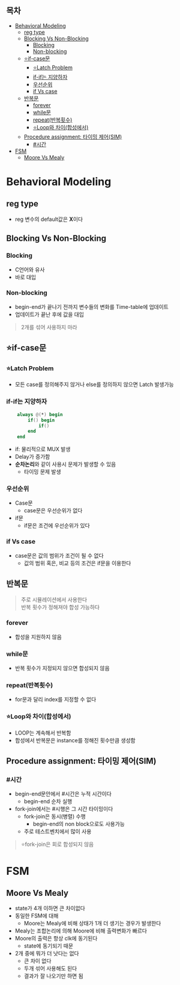 ## 목차
- [Behavioral Modeling](#behavioral-modeling)
	- [reg type](#reg-type)
	- [Blocking Vs Non-Blocking](#blocking-vs-non-blocking)
		- [Blocking](#blocking)
		- [Non-blocking](#non-blocking)
	- [⭐if-case문](#if-case문)
		- [⭐Latch Problem](#latch-problem)
		- [if-if는 지양하자](#if-if는-지양하자)
		- [우선순위](#우선순위)
		- [if Vs case](#if-vs-case)
	- [반복문](#반복문)
		- [forever](#forever)
		- [while문](#while문)
		- [repeat(반복횟수)](#repeat반복횟수)
		- [⭐Loop와 차이(합성에서)](#loop와-차이합성에서)
	- [Procedure assignment: 타이밍 제어(SIM)](#procedure-assignment-타이밍-제어sim)
		- [#시간](#시간)
- [FSM](#fsm)
	- [Moore Vs Mealy](#moore-vs-mealy)

# Behavioral Modeling
## reg type
- reg 변수의 default값은 **X**이다

## Blocking Vs Non-Blocking
### Blocking
- C언어와 유사
- 바로 대입

### Non-blocking
- begin-end가 끝나기 전까지 변수들의 변화를 Time-table에 업데이트
- 업데이트가 끝난 후에 값을 대입
> 2개를 섞어 사용하지 마라

## ⭐if-case문
### ⭐Latch Problem
- 모든 case를 정의해주지 않거나 else를 정의하지 않으면 Latch 발생가능

### if-if는 지양하자
```verilog
	always @(*) begin
		if() begin
			if()
		end
	end
```
- if: 물리적으로 MUX 발생
- Delay가 증가함
- **순차논리**와 같이 사용시 문제가 발생할 수 있음
  - 타이밍 문제 발생

### 우선순위
- Case문
  - case문은 우선순위가 없다
- if문
  - if문은 조건에 우선순위가 있다

### if Vs case
- case문은 값의 범위가 조건이 될 수 없다
  - 값의 범위 혹은, 비교 등의 조건은 if문을 이용한다

## 반복문
> 주로 시뮬레이션에서 사용한다<br>
> 반복 횟수가 정해져야 합성 가능하다
### forever
- 합성을 지원하지 않음

### while문
- 반복 횟수가 지정되지 않으면 합성되지 않음

### repeat(반복횟수)
- for문과 달리 index를 지정할 수 없다

### ⭐Loop와 차이(합성에서)
- LOOP는 계속해서 반복함
- 합성에서 반복문은 instance를 정해진 횟수만큼 생성함

## Procedure assignment: 타이밍 제어(SIM)
### #시간
- begin-end문안에서 #시간은 누적 시간이다
  - begin-end 순차 실행
- fork-join에서는 #시행은 그 시간 타이밍이다
  - fork-join은 동시(병렬) 수행
    - begin-end의 non block으로도 사용가능
  - 주로 테스트벤치에서 많이 사용
> ⭐fork-join은 회로 합성되지 않음

# FSM
## Moore Vs Mealy
- state가 4개 이하면 큰 차이없다
- 동일한 FSM에 대해 
  - Moore는 Mealy에 비해 상태가 1개 더 생기는 경우가 발생한다
- Mealy는 조합논리에 의해 Moore에 비해 출력변화가 빠르다
- Moore의 출력은 항상 clk에 동기된다
  - state에 동기되기 때문
- 2개 중에 뭐가 더 낫다는 없다
  - 큰 차이 없다
  - 두개 섞어 사용해도 된다
  - 결과가 잘 나오기만 하면 됨